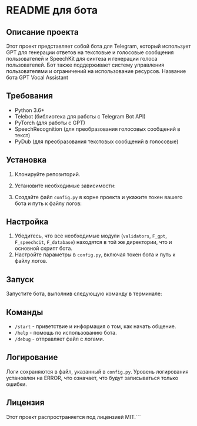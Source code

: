 # README для бота

## Описание проекта

Этот проект представляет собой  бота для Telegram, который использует GPT для генерации ответов на текстовые и голосовые сообщения пользователей и  SpeechKit для синтеза и генерации голоса пользователей. Бот также поддерживает систему управления пользователями и ограничений на использование ресурсов.
Название бота GPT Vocal Assistant

## Требования

- Python 3.6+
- Telebot (библиотека для работы с Telegram Bot API)
- PyTorch (для работы с GPT)
- SpeechRecognition (для преобразования голосовых сообщений в текст)
- PyDub (для преобразования текстовых сообщений в голосовые)

## Установка

1. Клонируйте репозиторий.
2. Установите необходимые зависимости:


3. Создайте файл `config.py` в корне проекта и укажите токен вашего бота и путь к файлу логов:


## Настройка

1. Убедитесь, что все необходимые модули (`validators`, `F_gpt`, `F_speechcit`, `F_database`) находятся в той же директории, что и основной скрипт бота.
2. Настройте параметры в `config.py`, включая токен бота и путь к файлу логов.

## Запуск

Запустите бота, выполнив следующую команду в терминале:


## Команды

- `/start` - приветствие и информация о том, как начать общение.
- `/help` - помощь по использованию бота.
- `/debug` - отправляет файл с логами.

## Логирование

Логи сохраняются в файл, указанный в `config.py`. Уровень логирования установлен на ERROR, что означает, что будут записываться только ошибки.

## Лицензия

Этот проект распространяется под лицензией MIT.```
